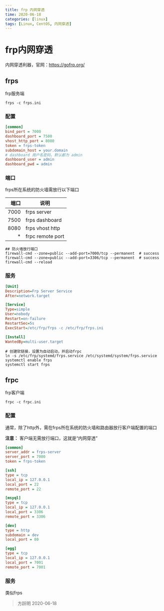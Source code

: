 ```yaml
---
title: frp 内网穿透
time: 2020-06-18
categories: [linux]
tags: [Linux, CentOS, 内网穿透]
---
```


# frp内网穿透

内网穿透利器，官网：<https://gofrp.org/>

## frps

frp服务端

```shell
frps -c frps.ini
```

### 配置

```ini
[common]
bind_port = 7000
dashboard_port = 7500
vhost_http_port = 8080
token = frps-token
subdomain_host = your.domain
# dashboard 用户名密码，默认都为 admin
dashboard_user = admin
dashboard_pwd = admin
```

### 端口

frps所在系统的防火墙需放行以下端口

| 端口 |       说明       |
| ---: | ---------------- |
| 7000 | frps server      |
| 7500 | frps dashboard   |
| 8080 | frps vhost http  |
|    * | frpc remote port |

```shell
## 防火墙放行端口
firewall-cmd --zone=public --add-port=7000/tcp --permanent  # success
firewall-cmd --zone=public --add-port=3306/tcp --permanent  # success
firewall-cmd --reload
```


### 服务

```ini
[Unit]
Description=Frp Server Service
After=network.target

[Service]
Type=simple
User=nobody
Restart=on-failure
RestartSec=5s
ExecStart=/etc/frp/frps -c /etc/frp/frps.ini

[Install]
WantedBy=multi-user.target
```

```shell
# 创建软链接，设置为自动启动，并启动frpc
ln -s /etc/frp/systemd/frps.service /etc/systemd/system/frps.service
systemctl enable frps
systemctl start frps
```

## frpc

frp客户端

```shell
frpc -c frpc.ini
```

### 配置

通常，除了http外，需在frps所在系统的防火墙和路由器放行客户端配置的端口

**注意：** 客户端无需放行端口，这就是“内网穿透”

```ini
[common]
server_addr = frps-server
server_port = 7000
token = frps-token

[ssh]
type = tcp
local_ip = 127.0.0.1
local_port = 22
remote_port = 22

[msyql]
type = tcp
local_ip = 127.0.0.1
local_port = 3306
remote_port = 3306

[dev]
type = http
subdomain = dev
local_port = 80

[egg]
type = tcp
local_ip = 127.0.0.1
local_port = 7001
remote_port = 7001
```

### 服务

类似frps

> 方跃明
> 2020-06-18

